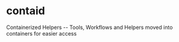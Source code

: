 # contaid
Containerized Helpers -- Tools, Workflows and Helpers moved into containers for easier access
